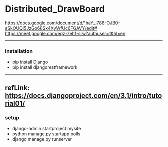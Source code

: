# Distributed_DrawBoard
https://docs.google.com/document/d/1haY_I788-OJB0-aSkOUQI5JzGo68Sx4XyWfUc6FGAVY/edit# \
https://meet.google.com/eqz-zehf-srw?authuser=1&hl=en

---
### installation
* pip install Django
* pip install djangorestframework

---
refLink: https://docs.djangoproject.com/en/3.1/intro/tutorial01/
---
### setup
* django-admin startproject mysite
* python manage.py startapp polls
* django manage.py runserver


